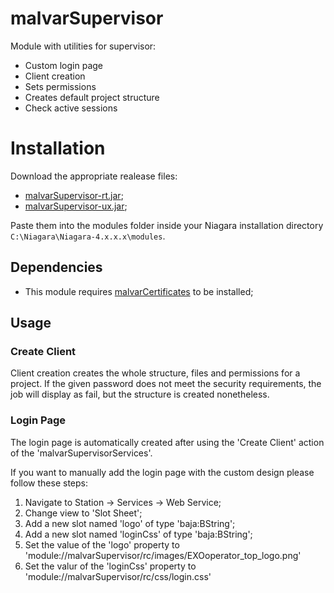# malvarSupervisor
Module with utilities for supervisor:
  - Custom login page
  - Client creation
  - Sets permissions
  - Creates default project structure
  - Check active sessions

# Installation

Download the appropriate realease files:
- [malvarSupervisor-rt.jar](https://github.com/MalvarControls/malvarSupervisor/releases);
- [malvarSupervisor-ux.jar](https://github.com/MalvarControls/malvarSupervisor/releases);

Paste them into the modules folder inside your Niagara installation directory ```C:\Niagara\Niagara-4.x.x.x\modules```.

## Dependencies
- This module requires [malvarCertificates](https://github.com/MalvarControls/malvarCertificates) to be installed;

## Usage

### Create Client
Client creation creates the whole structure, files and permissions for a project.
If the given password does not meet the security requirements, the job will display as fail, but the structure is created nonetheless. 

### Login Page
The login page is automatically created after using the 'Create Client' action of the 'malvarSupervisorServices'.

If you want to manually add the login page with the custom design please follow these steps:
  1. Navigate to Station -> Services -> Web Service;
  2. Change view to 'Slot Sheet';
  3. Add a new slot named 'logo' of type 'baja:BString';
  4. Add a new slot named 'loginCss' of type 'baja:BString';
  5. Set the value of the 'logo' property to 'module://malvarSupervisor/rc/images/EXOoperator_top_logo.png'
  6. Set the valur of the 'loginCss' property to 'module://malvarSupervisor/rc/css/login.css'
  


  

